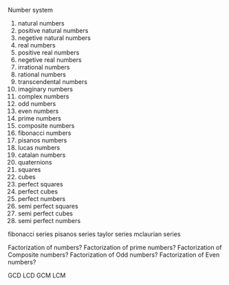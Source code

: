 Number system

1. natural numbers
2. positive natural numbers
3. negetive natural numbers
4. real numbers
5. positive real numbers
6. negetive real numbers
7. irrational numbers
8. rational numbers
9. transcendental numbers
10. imaginary numbers
11. complex numbers
12. odd numbers
13. even numbers
14. prime numbers
15. composite numbers
16. fibonacci numbers
17. pisanos numbers
18. lucas numbers
19. catalan numbers 
20. quaternions
21. squares
22. cubes
23. perfect squares
24. perfect cubes
25. perfect numbers
26. semi perfect squares
27. semi perfect cubes
28. semi perfect numbers

fibonacci series
pisanos series
taylor series
mclaurian series



Factorization of numbers?
Factorization of prime numbers?
Factorization of Composite numbers?
Factorization of Odd numbers?
Factorization of Even numbers?

GCD
LCD
GCM
LCM
